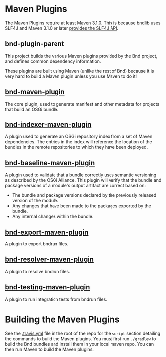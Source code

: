 # Maven Plugins

The Maven Plugins require at least Maven 3.1.0. This is because bndlib uses SLF4J and Maven 3.1.0 or later [provides the SLF4J API][6].

## bnd-plugin-parent

This project builds the various Maven plugins provided by the Bnd project,
and defines common dependency information.

These plugins are built using Maven (unlike the rest of Bnd) because it is
very hard to build a Maven plugin unless you use Maven to do it!

## [bnd-maven-plugin][1]

The core plugin, used to generate manifest and other metadata for
projects that build an OSGi bundle.

## [bnd-indexer-maven-plugin][2]

A plugin used to generate an OSGi repository index from a set of Maven
dependencies. The entries in the index will reference the location of
the bundles in the remote repositories to which they have been deployed.

## [bnd-baseline-maven-plugin][3]

A plugin used to validate that a bundle correctly uses semantic versioning
as described by the OSGi Alliance. This plugin will verify that the bundle
and package versions of a module's output artifact are correct based on:

* The bundle and package versions declared by the previously released
version of the module.
* Any changes that have been made to the packages exported by the bundle.
* Any internal changes within the bundle.

## [bnd-export-maven-plugin][4]

A plugin to export bndrun files.

## [bnd-resolver-maven-plugin][7]

A plugin to resolve bndrun files.

## [bnd-testing-maven-plugin][8]

A plugin to run integration tests from bndrun files.

# Building the Maven Plugins

See the [.travis.yml][5] file in the root of the repo for the `script` section
detailing the commands to build the Maven plugins. You must first run `./gradlew`
to build the Bnd bundles and install them in your local maven repo. You can then
run Maven to build the Maven plugins.

[1]: bnd-maven-plugin/README.md
[2]: bnd-indexer-maven-plugin/README.md
[3]: bnd-baseline-maven-plugin/README.md
[4]: bnd-export-maven-plugin/README.md
[5]: ../.travis.yml
[6]: https://maven.apache.org/maven-logging.html
[7]: bnd-resolver-maven-plugin/README.md
[8]: bnd-testing-maven-plugin/README.md

